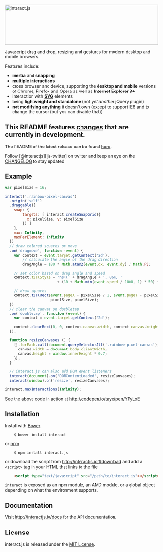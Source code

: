 <a href="http://interactjs.io"><img alt="interact.js" src="http://interactjs.io/repo/img/ijs-anim.svg" height="131px" width="100%"></a>

Javascript drag and drop, resizing and gestures for modern desktop and mobile browsers.

Features include:

 - **inertia** and **snapping**
 - **multiple interactions**
 - cross browser and device, supporting the **desktop and mobile** versions of
   Chrome, Firefox and Opera as well as **Internet Explorer 8+**
 - interaction with [**SVG**](http://interactjs.io/repo/demo/star.svg) elements
 - being **lightweight and standalone** (not _yet another_ jQuery plugin)
 - **not modifying anything** it doesn't own (except to support IE8 and to
   change the cursor (but you can disable that))

## This README features [changes][upcoming-changes] that are currently in development.

The README of the latest release can be found [here][latest-readme].

Follow [@interactjs][ijs-twitter] on twitter and keep an eye on the [CHANGELOG](CHANGELOG.md) to stay updated.

Example
-------

```javascript
var pixelSize = 16;

interact('.rainbow-pixel-canvas')
  .origin('self')
  .draggable({
    snap: {
        targets: [ interact.createSnapGrid({
          x: pixelSize, y: pixelSize
        }) ]
    },
    max: Infinity,
    maxPerElement: Infinity
  })
  // draw colored squares on move
  .on('dragmove', function (event) {
    var context = event.target.getContext('2d'),
        // calculate the angle of the drag direction
        dragAngle = 180 * Math.atan2(event.dx, event.dy) / Math.PI;

    // set color based on drag angle and speed
    context.fillStyle = 'hsl(' + dragAngle + ', 86%, '
                        + (30 + Math.min(event.speed / 1000, 1) * 50) + '%)';

    // draw squares
    context.fillRect(event.pageX - pixelSize / 2, event.pageY - pixelSize / 2,
                     pixelSize, pixelSize);
  })
  // clear the canvas on doubletap
  .on('doubletap', function (event) {
    var context = event.target.getContext('2d');

    context.clearRect(0, 0, context.canvas.width, context.canvas.height);
  });

  function resizeCanvases () {
    [].forEach.call(document.querySelectorAll('.rainbow-pixel-canvas'), function (canvas) {
      canvas.width = document.body.clientWidth;
      canvas.height = window.innerHeight * 0.7;
    });
  }

  // interact.js can also add DOM event listeners
  interact(document).on('DOMContentLoaded', resizeCanvases);
  interact(window).on('resize', resizeCanvases);

interact.maxInteractions(Infinity);
```

See the above code in action at http://codepen.io/taye/pen/YPyLxE

Installation
------------

Install with [Bower](http://bower.io/)

```shell
    $ bower install interact
```

or [npm](https://www.npmjs.org/)

```shell
    $ npm install interact.js
```

or download the script from http://interactjs.io/#download and add a `<script>` tag in your HTML that links to the file.

```html
    <script type="text/javascript" src="/path/to/interact.js"></script>
```

`interact` is exposed as an npm module, an AMD module, or a global object
depending on what the environment supports.

Documentation
-------------

Visit http://interactjs.io/docs for the API documentation.

License
-------

interact.js is released under the [MIT License](http://taye.mit-license.org).

[homepage]: http://interactjs.io
[ijs-mozhacks]: https://hacks.mozilla.org/2014/11/interact-js-for-drag-and-drop-resizing-and-multi-touch-gestures/
[upcoming-changes]: https://github.com/taye/interact.js/blob/master/CHANGELOG.md#upcoming-changes
[latest-readme]: https://github.com/taye/interact.js/blob/latest/README.md#readme

